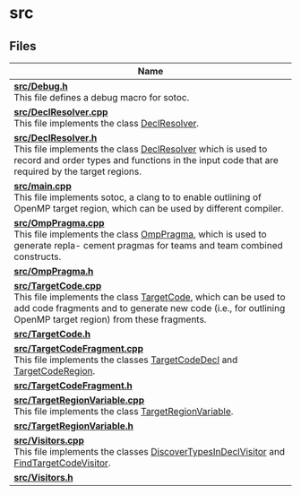 # src



## Files

| Name           |
| -------------- |
| **[src/Debug.h](Files/Debug_8h/#file-debug.h)** <br>This file defines a debug macro for sotoc.  |
| **[src/DeclResolver.cpp](Files/DeclResolver_8cpp/#file-declresolver.cpp)** <br>This file implements the class [DeclResolver](Classes/classDeclResolver/).  |
| **[src/DeclResolver.h](Files/DeclResolver_8h/#file-declresolver.h)** <br>This file implements the class [DeclResolver](Classes/classDeclResolver/) which is used to record and order types and functions in the input code that are required by the target regions.  |
| **[src/main.cpp](Files/main_8cpp/#file-main.cpp)** <br>This file implements sotoc, a clang to to enable outlining of OpenMP target region, which can be used by different compiler.  |
| **[src/OmpPragma.cpp](Files/OmpPragma_8cpp/#file-omppragma.cpp)** <br>This file implements the class [OmpPragma](Classes/classOmpPragma/), which is used to generate repla- cement pragmas for teams and team combined constructs.  |
| **[src/OmpPragma.h](Files/OmpPragma_8h/#file-omppragma.h)**  |
| **[src/TargetCode.cpp](Files/TargetCode_8cpp/#file-targetcode.cpp)** <br>This file implements the class [TargetCode](Classes/classTargetCode/), which can be used to add code fragments and to generate new code (i.e., for outlining OpenMP target region) from these fragments.  |
| **[src/TargetCode.h](Files/TargetCode_8h/#file-targetcode.h)**  |
| **[src/TargetCodeFragment.cpp](Files/TargetCodeFragment_8cpp/#file-targetcodefragment.cpp)** <br>This file implements the classes [TargetCodeDecl](Classes/classTargetCodeDecl/) and [TargetCodeRegion](Classes/classTargetCodeRegion/).  |
| **[src/TargetCodeFragment.h](Files/TargetCodeFragment_8h/#file-targetcodefragment.h)**  |
| **[src/TargetRegionVariable.cpp](Files/TargetRegionVariable_8cpp/#file-targetregionvariable.cpp)** <br>This file implements the class [TargetRegionVariable](Classes/classTargetRegionVariable/).  |
| **[src/TargetRegionVariable.h](Files/TargetRegionVariable_8h/#file-targetregionvariable.h)**  |
| **[src/Visitors.cpp](Files/Visitors_8cpp/#file-visitors.cpp)** <br>This file implements the classes [DiscoverTypesInDeclVisitor](Classes/classDiscoverTypesInDeclVisitor/) and [FindTargetCodeVisitor](Classes/classFindTargetCodeVisitor/).  |
| **[src/Visitors.h](Files/Visitors_8h/#file-visitors.h)**  |







